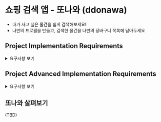 #  쇼핑 검색 앱 - 또나와 (ddonawa)

- 내가 사고 싶은 물건을 쉽게 검색해보세요!
- 나만의 프로필을 만들고, 검색한 물건을 나만의 장바구니 목록에 담아두세요

## Project Implementation Requirements

<details>
    <summary>요구사항 보기</summary>

    ### 프로젝트 기본 세팅 
    
    - [x] iOS 타겟: `iOS15+ / IPhone Portrait Only`
    - [x] 파일 세팅: Launch Screen을 제외한 모든 파일은 코드베이스의 Swift 파일로 구성
    - [x] API: 네이버 쇼핑 검색 오픈 API
    
    ### 0. 모델링 & 유틸리티 함수 작성
    - [x] User
    - [x] Product
    - [x] for UserDefaults Controller
    - [x] for API mapping
    - [x] for Array
    
    ### 1. 온보딩 페이지 - 프로필 세팅
    
    - 페이지 랜더링 기준
        - [x] 앱이 설치 후 최초로 실행되었을 때
        - [x] 유저 데이터가 조회되지 않을 경우 (온보딩 페이지에서 프로필 생성이 완료되지 않은 경우)
        - [x] 유저 데이터가 삭제된 경우 (설정 페이지에서 유저가 탈퇴한 경우)
        
    - 프로필 이미지
        - [x] 유저가 프로필 이미지를 선택하지 않은 경우 - 12가지 이미지 중 랜덤으로 표시
        - [x] 프로필 이미지 UI 터치 -> 2. 프로필 선택 페이지로 이동 -> 선택 후 다시 이전 페이지로 이동
        
    - 프로필 닉네임
        - [x] 2~10자로 글자 수 제한
        - [x] @, #, $, % 특수 문자 4개 사용 제한
        - [x] 닉네임 검증 -> 기준 미충족시 실시간으로 텍스트 필드 하단에 레이블 노출
            - [x] 조건 충족 : 정말 멋진 닉네임이에요!
            - [x] 글자 수 : 2자 이상 10자 이하의 닉네임으로 설정해주세요.
            - [x] 특수 문자 : 닉네임에 @, #, $, % 는 들어갈 수 없어요.
            - [x] 숫자 : 닉네임에 숫자는 들어갈 수 없어요.
            - [x] 빈 문자 : 멋진 닉네임을 작성해보세요. (추가)
            
    - 페이지 전환
        - [x] 닉네임 기준에 맞는 값이 설정된 경우만 전환 가능
            - [x] 닉네임 기준 미 충족시 버튼 자체를 터치할 수 없도록 설정
        - [x] 프로필 생성 전 이전 페이지로 전환시, 이미지 / 닉네임 모두 초기화 
    
    ### 2. 온보딩 페이지 - 프로필 이미지 설정
    
    - [x] 12가지 프로필 이미지가 컬랙션뷰로 보여짐
    - [x] 유저가 선택한 이미지가 컬랙션 뷰 상단에 노출됨
        - [x] 선택한 이미지의 tint color alpha 조절
    - [x] 이미지 선택 후 이전 1. 프로필 세팅 페이지로 이동
        
    ### 3. 메인 화면
    
    - [x] 페이지 네비게이션 바에 유저 이름 표기 (ex. OOO님의 또나와)
    - [x] 상단에 상품 검색바 노출
        - [x] 검색어 입력 후 검색 버튼 / Return 키 터치시 검색된 상품 노출 페이지로 이동
    
    - [x] 최근 검색어 여부에 따라 페이지 형태 변경
        - [x] 최근 검색어 없는 경우 -> 이미지 노출
        - [x] 최근 검색어 있는 경우 -> 최근 검색어 목록 테이블 뷰로 노출
    
    - 최근 검색어 있는 경우
        - [x] 최근에 검색한 검색어 순서대로 노출
        - [x] 검색어 셀의 X 버튼 터치시, 해당 셀의 검색어만 삭제
        - [x] 전체 삭제 버튼 터치시 전체 검색어 삭제
        - [x] 검색어 셀 터치시, 해당 검색어로 검색된 4. 상품 노출 페이지로 이동
    
    ### 4. 상품 검색 페이지
    
    - [x] 페이지 네비게이션 바에 검색어 표기 (ex. OOO)
    
    - 검색
        - [x] 네이버 쇼핑 검색 API를 활용하여 한 번에 30개씩 + 페이지네이션 처리
        - [x] 정확도순, 날짜순, 가격높은순, 가격낮은순 으로 필터링하는 버튼 구현 + 필터링
        - [x] 검색된 상품 총 갯수 노출 (ex. 0,000개의 OOO 검색!)
    
    - 검색 결과
        - [x] 검색 결과는 컬랙션 뷰로 노출
        - [x] 컬랙션 아이템은 이미지, 쇼핑몰 이름, 상품 이름, 가격으로 반영, 상품 이름은 최대 2줄까지 노출
        - [x] 컬랙션 아이템 이미지 위에 '장바구니 찜' 버튼 반영
            - [x] 장바구니 찜 버튼(이미지) 터치시 해당 데이터 유저 모델에 저장
            - [x] 장바구니 찜 저장 내역이 이후에도 계속 확인되어야 함 (productId 기반으로 저장)
        - [x] 컬랙션 아이템 터치 -> 5. 상품 상세 페이지 전환
    
    ### 5. 상품 상세 페이지
    
    - [x] 페이지 네비게이션 바에 선택된 상품명 반영
    - [x] 페이지 네비게이션 우측에 장바구니 찜 버튼 반영 (상품별 버튼 토글 상태 반영)
    
    ### 6. 유저 설정 페이지
    
    - [x] 프로필 이미지, 닉네임, 가입 날짜 반영된 프로필 정보 뷰 반영
        - [x] 해당 뷰 터치시 7. 프로필 정보 수정 페이지로 전환
    
    - 유저 설정 테이블 뷰
        - [x] 장바구니 찜 갯수 노출
        - [x] 자주 묻는 질문, 1:1 문의, 알림 설정 셀 - 터치해도 이벤트 없음
        - [x] 탈퇴하기 
            - [x] 해당 셀 터치시 Alert Action (확인, 취소)
            - [x] 확인 - 데이터 삭제 후 온보딩 페이지로 이동
            - [x] 취소 - 6. 유저 설정 페이지 유지
    
    ### 7. 프로필 정보 수정 페이지
    
    - [x] 1, 2의 프로필 세팅 페이지를 프로필 수정 페이지로 재활용 필요
    - [x] 페이지 네비게이션 바 우측에 '저장' 버튼 반영 -> 터치 시 정보 저장 후 6. 유저 설정 페이지로 이동
    - 기타 다른 기능은 모두 1, 2의 프로필 세팅 페이지와 동일

</details>

## Project Advanced Implementation Requirements

<details>
    <summary>요구사항 보기</summary>
    
    - [x] 1에서 프로필 닉네임 랜덤 생성 버튼 추가
    - [ ] 4에서 API로 검색 결과 Fetching 중인 경우 Skeleton UI 보여주기
    - [x] 4에서 API 통신 결과가 Error 일 경우 에러난 상태 보여주기 (ex. toast)
    - [x] 6에서 장바구니 찜 갯수 보여주는 셀 터치시 해당하는 아이템으로 구성된 목록 UI 보여주기
        - [x] 장바구니 찜 갯수가 0개일 경우 페이지 전환 안됨
        - [x] 장바구니 찜 목록에서 삭제, 전체 목록 삭제 구현
    - [ ] BaseView 접목해서 View - Controller 관심사 분리시키고, 코드 재사용성 높이기
    - [ ] URLSession + DispatchGroup 형태로 APIService 개선하기
    
</details>


## 또나와 살펴보기

(TBD)
